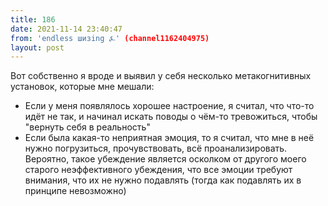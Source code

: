 ```yaml
---
title: 186
date: 2021-11-14 23:40:47
from: 'endless шизing ⍼' (channel1162404975)
layout: post
---
```


Вот собственно я вроде и выявил у себя несколько метакогнитивных установок, которые мне мешали:

* Если у меня появлялось хорошее настроение, я считал, что что-то идёт не так, и начинал искать поводы о чём-то тревожиться, чтобы "вернуть себя в реальность"
* Если была какая-то неприятная эмоция, то я считал, что мне в неё нужно погрузиться, прочувствовать, всё проанализировать. Вероятно, такое убеждение является осколком от другого моего старого неэффективного убеждения, что все эмоции требуют внимания, что их не нужно подавлять (тогда как подавлять их в принципе невозможно)
